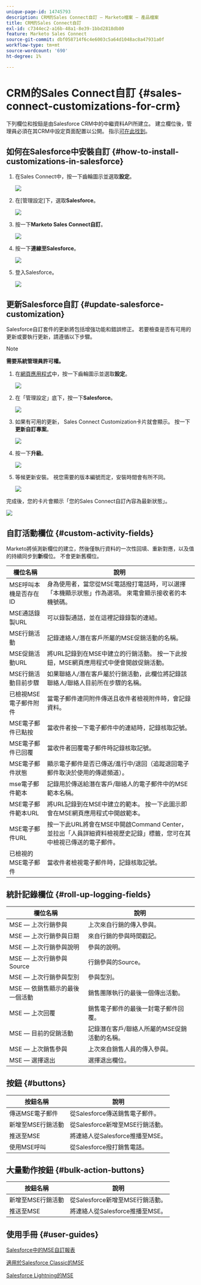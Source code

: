 ```yaml
---
unique-page-id: 14745793
description: CRM的Sales Connect自訂 — Marketo檔案 — 產品檔案
title: CRM的Sales Connect自訂
exl-id: c7344ec2-a16b-48a1-8e39-1bbd2818db80
feature: Marketo Sales Connect
source-git-commit: dbf058714f6c4e6003c5a64d1048ac8a47931a0f
workflow-type: tm+mt
source-wordcount: '690'
ht-degree: 1%

---
```


# CRM的Sales Connect自訂 {#sales-connect-customizations-for-crm}

下列欄位和按鈕是由Salesforce CRM中的中繼資料API所建立。 建立欄位後，管理員必須在其CRM中設定頁面配置以公開。 指示[可在此找到](/help/marketo/product-docs/marketo-sales-connect/crm/salesforce-customization/assets/mse-for-sf-classic.pdf)。

## 如何在Salesforce中安裝自訂 {#how-to-install-customizations-in-salesforce}

1. 在Sales Connect中，按一下齒輪圖示並選取&#x200B;**設定**。

   ![](assets/one.png)

1. 在[管理設定]下，選取&#x200B;**Salesforce**。

   ![](assets/two.png)

1. 按一下&#x200B;**Marketo Sales Connect自訂**。

   ![](assets/three.png)

1. 按一下&#x200B;**連線至Salesforce**。

   ![](assets/four.png)

1. 登入Salesforce。

   ![](assets/five.png)

## 更新Salesforce自訂 {#update-salesforce-customization}

Salesforce自訂套件的更新將包括增強功能和錯誤修正。 若要檢查是否有可用的更新或要執行更新，請遵循以下步驟。

>[!NOTE]
>
>**需要系統管理員許可權。**

1. 在[網頁應用程式](https://www.toutapp.com)中，按一下齒輪圖示並選取&#x200B;**設定**。

   ![](assets/sales-connect-customizations-for-crm-6.png)

1. 在「管理設定」底下，按一下&#x200B;**Salesforce**。

   ![](assets/sales-connect-customizations-for-crm-7.png)

1. 如果有可用的更新， Sales Connect Customization卡片就會顯示。 按一下&#x200B;**更新自訂專案**。

   ![](assets/sales-connect-customizations-for-crm-8.png)

1. 按一下&#x200B;**升級**。

   ![](assets/sales-connect-customizations-for-crm-9.png)

1. 等候更新安裝。 視您需要的版本編號而定，安裝時間會有所不同。

   ![](assets/sales-connect-customizations-for-crm-10.png)

完成後，您的卡片會顯示「您的Sales Connect自訂內容為最新狀態」。

![](assets/sales-connect-customizations-for-crm-11.png)

## 自訂活動欄位 {#custom-activity-fields}

Marketo將偵測新欄位的建立，然後僅執行資料的一次性回填、重新對應，以及值的持續同步到&#x200B;**新**&#x200B;欄位。 不會更新舊欄位。

<table><thead>
  <tr>
    <th>欄位名稱</th>
    <th>說明</th>
  </tr></thead>
<tbody>
  <tr>
    <td>MSE呼叫本機是否存在ID</td>
    <td>身為使用者，當您從MSE電話撥打電話時，可以選擇「本機顯示狀態」作為選項。 來電會顯示接收者的本機號碼。</td>
  </tr>
  <tr>
    <td>MSE通話錄製URL</td>
    <td>可以錄製通話，並在這裡記錄錄製的連結。</td>
  </tr>
  <tr>
    <td>MSE行銷活動</td>
    <td>記錄連絡人/潛在客戶所屬的MSE促銷活動的名稱。</td>
  </tr>
  <tr>
    <td>MSE促銷活動URL</td>
    <td>將URL記錄到在MSE中建立的行銷活動。 按一下此按鈕，MSE網頁應用程式中便會開啟促銷活動。</td>
  </tr>
  <tr>
    <td>MSE行銷活動目前步驟</td>
    <td>如果聯絡人/潛在客戶屬於行銷活動，此欄位將記錄該聯絡人/聯絡人目前所在步驟的名稱。</td>
  </tr>
  <tr>
    <td>已檢視MSE電子郵件附件</td>
    <td>當電子郵件連同附件傳送且收件者檢視附件時，會記錄資料。</td>
  </tr>
  <tr>
    <td>MSE電子郵件已點按</td>
    <td>當收件者按一下電子郵件中的連結時，記錄核取記號。</td>
  </tr>
  <tr>
    <td>MSE電子郵件已回覆</td>
    <td>當收件者回覆電子郵件時記錄核取記號。</td>
  </tr>
  <tr>
    <td>MSE電子郵件狀態</td>
    <td>顯示電子郵件是否已傳送/進行中/退回（追蹤退回電子郵件取決於使用的傳遞頻道）。</td>
  </tr>
  <tr>
    <td>mse電子郵件範本</td>
    <td>記錄用於傳送給潛在客戶/聯絡人的電子郵件中的MSE範本名稱。</td>
  </tr>
  <tr>
    <td>MSE電子郵件範本URL</td>
    <td>將URL記錄到在MSE中建立的範本。 按一下此圖示即會在MSE網頁應用程式中開啟範本。</td>
  </tr>
  <tr>
    <td>MSE電子郵件URL</td>
    <td>按一下此URL將會在MSE中開啟Command Center，並拉出「人員詳細資料檢視歷史記錄」標籤，您可在其中檢視已傳送的電子郵件。</td>
  </tr>
  <tr>
    <td>已檢視的MSE電子郵件</td>
    <td>當收件者檢視電子郵件時，記錄核取記號。</td>
  </tr>
</tbody></table>

## 統計記錄欄位 {#roll-up-logging-fields}

<table><thead>
  <tr>
    <th>欄位名稱</th>
    <th>說明</th>
  </tr></thead>
<tbody>
  <tr>
    <td>MSE — 上次行銷參與</td>
    <td>上次來自行銷的傳入參與。</td>
  </tr>
  <tr>
    <td>MSE — 上次行銷參與日期</td>
    <td>來自行銷的參與時間戳記。</td>
  </tr>
  <tr>
    <td>MSE — 上次行銷參與說明</td>
    <td>參與的說明。</td>
  </tr>
  <tr>
    <td>MSE — 上次行銷參與Source</td>
    <td>行銷參與的Source。</td>
  </tr>
  <tr>
    <td>MSE — 上次行銷參與型別</td>
    <td>參與型別。</td>
  </tr>
  <tr>
    <td>MSE — 依銷售顯示的最後一個活動</td>
    <td>銷售團隊執行的最後一個傳出活動。</td>
  </tr>
  <tr>
    <td>MSE — 上次回覆</td>
    <td>銷售電子郵件的最後一封電子郵件回覆。</td>
  </tr>
  <tr>
    <td>MSE — 目前的促銷活動</td>
    <td>記錄潛在客戶/聯絡人所屬的MSE促銷活動的名稱。</td>
  </tr>
  <tr>
    <td>MSE — 上次銷售參與</td>
    <td>上次來自銷售人員的傳入參與。</td>
  </tr>
  <tr>
    <td>MSE — 選擇退出</td>
    <td>選擇退出欄位。</td>
  </tr>
</tbody></table>

## 按鈕 {#buttons}

<table><thead>
  <tr>
    <th>按鈕名稱</th>
    <th>說明</th>
  </tr></thead>
<tbody>
  <tr>
    <td>傳送MSE電子郵件</td>
    <td>從Salesforce傳送銷售電子郵件。</td>
  </tr>
  <tr>
    <td>新增至MSE行銷活動</td>
    <td>從Salesforce新增至MSE行銷活動。</td>
  </tr>
  <tr>
    <td>推送至MSE</td>
    <td>將連絡人從Salesforce推播至MSE。</td>
  </tr>
  <tr>
    <td>使用MSE呼叫</td>
    <td>從Salesforce撥打銷售電話。</td>
  </tr>
</tbody>
</table>

## 大量動作按鈕 {#bulk-action-buttons}

<table><thead>
  <tr>
    <th>按鈕名稱</th>
    <th>說明</th>
  </tr></thead>
<tbody>
  <tr>
    <td>新增至MSE行銷活動</td>
    <td>從Salesforce新增至MSE行銷活動。</td>
  </tr>
  <tr>
    <td>推送至MSE</td>
    <td>將連絡人從Salesforce推播至MSE。</td>
  </tr>
</tbody>
</table>

## 使用手冊 {#user-guides}

[Salesforce中的MSE自訂報表](/help/marketo/product-docs/marketo-sales-connect/crm/salesforce-customization/assets/reports-and-dashboards.pdf)

[適用於Salesforce Classic的MSE](/help/marketo/product-docs/marketo-sales-connect/crm/salesforce-customization/assets/mse-for-sf-classic.pdf)

[Salesforce Lightning的MSE](/help/marketo/product-docs/marketo-sales-connect/crm/salesforce-customization/assets/sfdc-guide-lightning.pdf)
